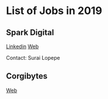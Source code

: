 # List of Jobs in 2019

Spark Digital
-----

[Linkedin](https://www.linkedin.com/company/sparkdigital/)
[Web](https://sparkdigital.com/careers/open-positions)

Contact: Surai Lopepe


Corgibytes
-----
[Web](https://corgibytes.com/hiring-process/)